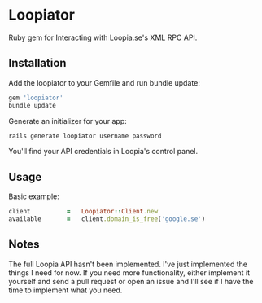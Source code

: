 # Loopiator
Ruby gem for Interacting with Loopia.se's XML RPC API.

## Installation
Add the loopiator to your Gemfile and run bundle update:
```ruby
gem 'loopiator'
bundle update
```

Generate an initializer for your app:

```ruby
rails generate loopiator username password
```

You'll find your API credentials in Loopia's control panel.

## Usage

Basic example:
```ruby
client          =   Loopiator::Client.new
available       =   client.domain_is_free('google.se')
```

## Notes
The full Loopia API hasn't been implemented. I've just implemented the things I need for now. If you need more functionality, either implement it yourself and send a pull request or open an issue and I'll see if I have the time to implement what you need.